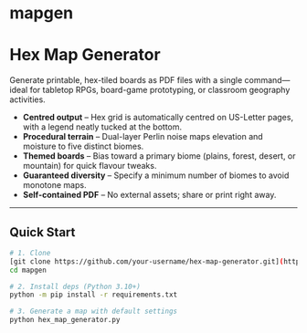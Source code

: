 # mapgen
# Hex Map Generator

Generate printable, hex-tiled boards as PDF files with a single command—ideal for tabletop RPGs, board-game prototyping, or classroom geography activities.

* **Centred output** – Hex grid is automatically centred on US-Letter pages, with a legend neatly tucked at the bottom.
* **Procedural terrain** – Dual-layer Perlin noise maps elevation and moisture to five distinct biomes.
* **Themed boards** – Bias toward a primary biome (plains, forest, desert, or mountain) for quick flavour tweaks.
* **Guaranteed diversity** – Specify a minimum number of biomes to avoid monotone maps.
* **Self-contained PDF** – No external assets; share or print right away.

---

## Quick Start

```bash
# 1. Clone
[git clone https://github.com/your-username/hex-map-generator.git](https://github.com/mgelsinger/mapgen.git)
cd mapgen

# 2. Install deps (Python 3.10+)
python -m pip install -r requirements.txt

# 3. Generate a map with default settings
python hex_map_generator.py
